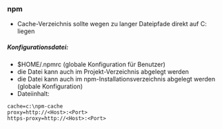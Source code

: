 ### npm

- Cache-Verzeichnis sollte wegen zu langer Dateipfade direkt auf C: liegen

##### Konfigurationsdatei:

- $HOME/.npmrc (globale Konfiguration für Benutzer)
- die Datei kann auch im Projekt-Verzeichnis abgelegt werden
- die Datei kann auch im npm-Installationsverzeichnis abgelegt werden (globale Konfiguration)
- Dateiinhalt:
```
cache=c:\npm-cache
proxy=http://<Host>:<Port>
https-proxy=http://<Host>:<Port>
```